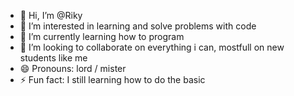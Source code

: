 - 👋 Hi, I’m @Riky
- 👀 I’m interested in learning and solve problems with code
- 🌱 I’m currently learning how to program
- 💞️ I’m looking to collaborate on everything i can, mostfull on new students like me
- 😄 Pronouns: lord / mister
- ⚡ Fun fact: I still learning how to do the basic

<!---
Ivaneselamo89/Ivaneselamo89 is a ✨ special ✨ repository because its `README.md` (this file) appears on your GitHub profile.
You can click the Preview link to take a look at your changes.
--->
